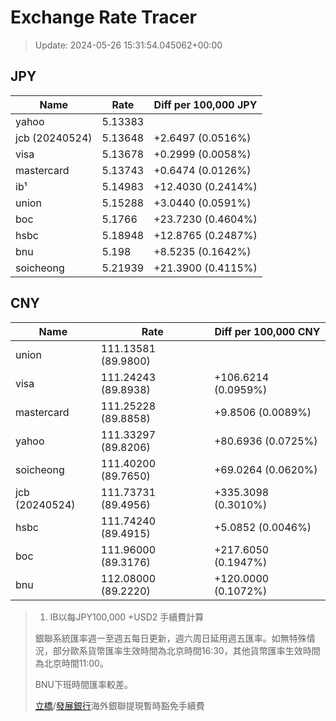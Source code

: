 # Exchange Rate Tracer

> Update: 2024-05-26 15:31:54.045062+00:00

## JPY

| Name           |    Rate | Diff per 100,000 JPY   |
|----------------|---------|------------------------|
| yahoo          | 5.13383 |                        |
| jcb (20240524) | 5.13648 | +2.6497 (0.0516%)      |
| visa           | 5.13678 | +0.2999 (0.0058%)      |
| mastercard     | 5.13743 | +0.6474 (0.0126%)      |
| ib¹            | 5.14983 | +12.4030 (0.2414%)     |
| union          | 5.15288 | +3.0440 (0.0591%)      |
| boc            | 5.1766  | +23.7230 (0.4604%)     |
| hsbc           | 5.18948 | +12.8765 (0.2487%)     |
| bnu            | 5.198   | +8.5235 (0.1642%)      |
| soicheong      | 5.21939 | +21.3900 (0.4115%)     |

## CNY

| Name           | Rate                | Diff per 100,000 CNY   |
|----------------|---------------------|------------------------|
| union          | 111.13581	(89.9800) |                        |
| visa           | 111.24243	(89.8938) | +106.6214 (0.0959%)    |
| mastercard     | 111.25228	(89.8858) | +9.8506 (0.0089%)      |
| yahoo          | 111.33297	(89.8206) | +80.6936 (0.0725%)     |
| soicheong      | 111.40200	(89.7650) | +69.0264 (0.0620%)     |
| jcb (20240524) | 111.73731	(89.4956) | +335.3098 (0.3010%)    |
| hsbc           | 111.74240	(89.4915) | +5.0852 (0.0046%)      |
| boc            | 111.96000	(89.3176) | +217.6050 (0.1947%)    |
| bnu            | 112.08000	(89.2220) | +120.0000 (0.1072%)    |


> 1. IB以每JPY100,000 +USD2 手續費計算
>
> 銀聯系統匯率週一至週五每日更新，週六周日延用週五匯率。如無特殊情況，部分歐系貨幣匯率生效時間為北京時間16:30，其他貨幣匯率生效時間為北京時間11:00。
>
> BNU下班時間匯率較差。
>
> [立橋](https://www.wlbank.com.mo/uploads/ueditor/file/20181211/1544536513900230.pdf)/[發展銀行](https://www.mdb.com.mo/Service_Charges_20230728.pdf)海外銀聯提現暫時豁免手續費

